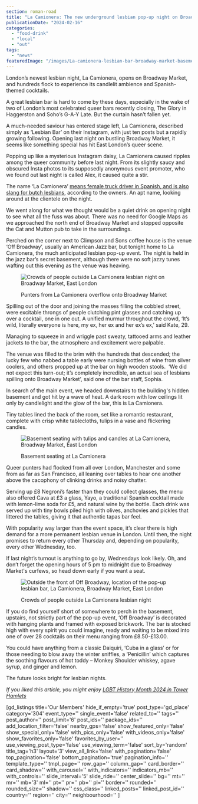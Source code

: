 ```yaml
---
section: roman-road
title: "La Camionera: The new underground lesbian pop-up night on Broadway Market"
publicationDate: "2024-02-16"
categories: 
  - "food-drink"
  - "local"
  - "out"
tags: 
  - "news"
featuredImage: "/images/La-camionera-lesbian-bar-broadway-market-basement-bar.jpg"
---
```


London’s newest lesbian night, La Camionera, opens on Broadway Market, and hundreds flock to experience its candlelit ambience and Spanish-themed cocktails.

A great lesbian bar is hard to come by these days, especially in the wake of two of London’s most celebrated queer bars recently closing, The Glory in Haggerston and Soho’s G-A-Y Late. But the curtain hasn’t fallen yet. 

A much-needed saviour has entered stage left, La Camionera, described simply as ‘Lesbian Bar’ on their Instagram, with just ten posts but a rapidly growing following. Opening last night on bustling Broadway Market, it seems like something special has hit East London’s queer scene.

Popping up like a mysterious Instagram daisy, La Camionera caused ripples among the queer community before last night. From its slightly saucy and obscured Insta photos to its supposedly anonymous event promoter, who we found out last night is called Alex, it caused quite a stir.  

The name ‘La Camionera’ [means female truck driver in Spanish, and is also slang for butch lesbians](https://www.standard.co.uk/going-out/la-camionera-lesbian-bar-london-opening-b1138560.html#:~:text=Since%20the%20launch%20of%20its,town%20among%20London%20lesbian%20circles.), according to the owners. An apt name, looking around at the clientele on the night. 

We went along for what we thought would be a quiet drink on opening night to see what all the fuss was about. There was no need for Google Maps as we approached the north end of Broadway Market and stopped opposite the Cat and Mutton pub to take in the surroundings.  

Perched on the corner next to Climpson and Sons coffee house is the venue ‘Off Broadway’, usually an American Jazz bar, but tonight home to La Camionera, the much anticipated lesbian pop-up event. The night is held in the jazz bar’s secret basement, although there were no soft jazzy tunes wafting out this evening as the venue was heaving. 

<figure>

![Crowds of people outside La Camionera lesbian night on Broadway Market, East London](/images/La-Camionera-lesbian-bar-broadway-market-crowd-1024x683.jpg)

<figcaption>

Punters from La Camionera overflow onto Broadway Market

</figcaption>

</figure>

Spilling out of the door and joining the masses filling the cobbled street, were excitable throngs of people clutching pint glasses and catching up over a cocktail, one in one out. A unified murmur throughout the crowd, ‘It’s wild, literally everyone is here, my ex, her ex and her ex’s ex,’ said Kate, 29.

Managing to squeeze in and wriggle past sweaty, tattooed arms and leather jackets to the bar, the atmosphere and excitement were palpable. 

The venue was filled to the brim with the hundreds that descended; the lucky few who nabbed a table early were nursing bottles of wine from silver coolers, and others propped up at the bar on high wooden stools.  ‘We did not expect this turn-out; it’s completely incredible, an actual sea of lesbians spilling onto Broadway Market’, said one of the bar staff, Sophia.

In search of the main event, we headed downstairs to the building's hidden basement and got hit by a wave of heat. A dark room with low ceilings lit only by candlelight and the glow of the bar, this is La Camionera. 

Tiny tables lined the back of the room, set like a romantic restaurant, complete with crisp white tablecloths, tulips in a vase and flickering candles. 

<figure>

![Basement seating with tulips and candles at La Camionera, Broadway Market, East London](/images/La-camionera-lesbian-bar-broadway-market-tables-1024x683.jpg)

<figcaption>

Basement seating at La Camionera

</figcaption>

</figure>

Queer punters had flocked from all over London, Manchester and some from as far as San Francisco, all leaning over tables to hear one another above the cacophony of clinking drinks and noisy chatter.

Serving up £8 Negroni’s faster than they could collect glasses, the menu also offered Cava at £3 a glass, Yayo, a traditional Spanish cocktail made with lemon-lime soda for £5, and natural wine by the bottle. Each drink was served up with tiny bowls piled high with olives, anchovies and pickles that littered the tables, giving it that authentic tapas bar feel. 

With popularity way larger than the event space, it’s clear there is high demand for a more permanent lesbian venue in London. Until then, the night promises to return every other Thursday and, depending on popularity, every other Wednesday, too. 

If last night’s turnout is anything to go by, Wednesdays look likely. Oh, and don’t forget the opening hours of 5 pm to midnight due to Broadway Market's curfews, so head down early if you want a seat. 

<figure>

![Outside the front of Off Broadway, location of the pop-up lesbian bar, La Camionera, Broadway Market, East London](/images/La-camionera-lesbian-bar-broadway-market-outside-night-1024x683.jpg)

<figcaption>

Crowds of people outside La Camionera lesbian night

</figcaption>

</figure>

If you do find yourself short of somewhere to perch in the basement, upstairs, not strictly part of the pop-up event, ‘Off Broadway’ is decorated with hanging plants and framed with exposed brickwork. The bar is stocked high with every spirit you could imagine, ready and waiting to be mixed into one of over 28 cocktails on their menu ranging from £8.50-£13.00.

You could have anything from a classic Daiquiri, ‘Cuba in a glass’ or for those needing to blow away the winter sniffles, a ‘Penicillin’ which captures the soothing flavours of hot toddy – Monkey Shoulder whiskey, agave syrup, and ginger and lemon. 

The future looks bright for lesbian nights.

_If you liked this article, you might enjoy [LGBT History Month 2024 in Tower Hamlets](https://romanroadlondon.com/lgbt-history-month-tower-hamlets/)_

\[gd\_listings title='Our Members' hide\_if\_empty='true' post\_type='gd\_place' category='304' event\_type='' single\_event='false' related\_to='' tags='' post\_author='' post\_limit='6' post\_ids='' package\_ids='' add\_location\_filter='false' nearby\_gps='false' show\_featured\_only='false' show\_special\_only='false' with\_pics\_only='false' with\_videos\_only='false' show\_favorites\_only='false' favorites\_by\_user='' use\_viewing\_post\_type='false' use\_viewing\_term='false' sort\_by='random' title\_tag='h3' layout='3' view\_all\_link='false' with\_pagination='false' top\_pagination='false' bottom\_pagination='true' pagination\_info='' template\_type='' tmpl\_page='' row\_gap='' column\_gap='' card\_border='' card\_shadow='' with\_carousel='' with\_indicators='' indicators\_mb='' with\_controls='' slide\_interval='5' slide\_ride='' center\_slide='' bg='' mt='' mr='' mb='3' ml='' pt='' pr='' pb='' pl='' border='' rounded='' rounded\_size='' shadow='' css\_class='' linked\_posts='' linked\_post\_id='' country='' region='' city='' neighbourhood='' \]
